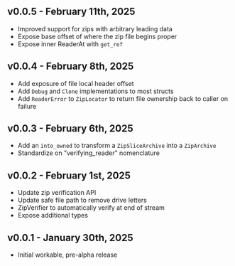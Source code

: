 ## v0.0.5 - February 11th, 2025

- Improved support for zips with arbitrary leading data
- Expose base offset of where the zip file begins proper
- Expose inner ReaderAt with `get_ref`

## v0.0.4 - February 8th, 2025

- Add exposure of file local header offset
- Add `Debug` and `Clone` implementations to most structs
- Add `ReaderError` to `ZipLocator` to return file ownership back to caller on failure

## v0.0.3 - February 6th, 2025

- Add an `into_owned` to transform a `ZipSliceArchive` into a `ZipArchive`
- Standardize on "verifying_reader" nomenclature

## v0.0.2 - February 1st, 2025

- Update zip verification API
- Update safe file path to remove drive letters
- ZipVerifier to automatically verify at end of stream
- Expose additional types

## v0.0.1 - January 30th, 2025

- Initial workable, pre-alpha release
